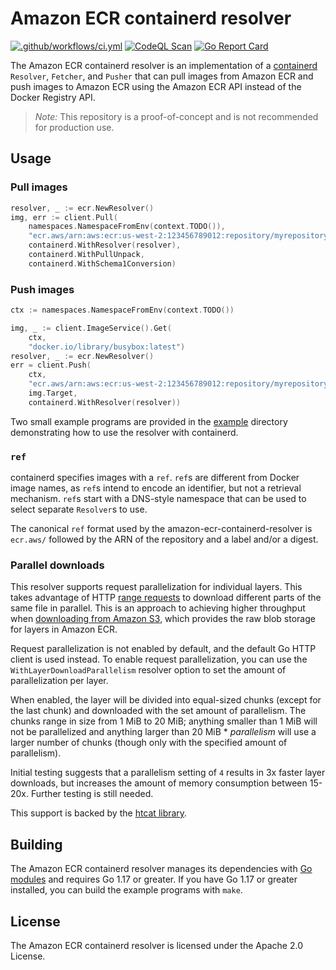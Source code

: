 # Amazon ECR containerd resolver

[![.github/workflows/ci.yml](https://github.com/awslabs/amazon-ecr-containerd-resolver/actions/workflows/ci.yml/badge.svg)](https://github.com/awslabs/amazon-ecr-containerd-resolver/actions/workflows/ci.yml)
[![CodeQL Scan](https://github.com/awslabs/amazon-ecr-containerd-resolver/actions/workflows/codeql.yml/badge.svg)](https://github.com/awslabs/amazon-ecr-containerd-resolver/actions/workflows/codeql.yml)
[![Go Report Card](https://goreportcard.com/badge/github.com/awslabs/amazon-ecr-containerd-resolver)](https://goreportcard.com/report/github.com/awslabs/amazon-ecr-containerd-resolver)

The Amazon ECR containerd resolver is an implementation of a
[containerd](https://github.com/containerd/containerd)
`Resolver`, `Fetcher`, and `Pusher` that can pull images from Amazon ECR and
push images to Amazon ECR using the Amazon ECR API instead of the Docker
Registry API.

> *Note:* This repository is a proof-of-concept and is not recommended for
> production use.

## Usage

### Pull images
```go
resolver, _ := ecr.NewResolver()
img, err := client.Pull(
    namespaces.NamespaceFromEnv(context.TODO()),
    "ecr.aws/arn:aws:ecr:us-west-2:123456789012:repository/myrepository:mytag",
    containerd.WithResolver(resolver),
    containerd.WithPullUnpack,
    containerd.WithSchema1Conversion)
```

### Push images
```go
ctx := namespaces.NamespaceFromEnv(context.TODO())

img, _ := client.ImageService().Get(
	ctx,
	"docker.io/library/busybox:latest")
resolver, _ := ecr.NewResolver()
err = client.Push(
	ctx,
	"ecr.aws/arn:aws:ecr:us-west-2:123456789012:repository/myrepository:mytag",
	img.Target,
	containerd.WithResolver(resolver))
```

Two small example programs are provided in the [example](example)
directory demonstrating how to use the resolver with containerd.

### `ref`

containerd specifies images with a `ref`. `ref`s are different from Docker
image names, as `ref`s intend to encode an identifier, but not a retrieval
mechanism.  `ref`s start with a DNS-style namespace that can be used to select
separate `Resolver`s to use.

The canonical `ref` format used by the amazon-ecr-containerd-resolver is
`ecr.aws/` followed by the ARN of the repository and a label and/or a digest.

### Parallel downloads

This resolver supports request parallelization for individual layers.  This
takes advantage of HTTP [range requests](https://tools.ietf.org/html/rfc7233) to
download different parts of the same file in parallel.  This is an approach to
achieving higher throughput when [downloading from Amazon
S3](https://docs.aws.amazon.com/AmazonS3/latest/dev/optimizing-performance-design-patterns.html#optimizing-performance-parallelization),
which provides the raw blob storage for layers in Amazon ECR.

Request parallelization is not enabled by default, and the default Go HTTP
client is used instead.  To enable request parallelization, you can use the
`WithLayerDownloadParallelism` resolver option to set the amount of
parallelization per layer.

When enabled, the layer will be divided into equal-sized chunks (except for the
last chunk) and downloaded with the set amount of parallelism.  The chunks range
in size from 1 MiB to 20 MiB; anything smaller than 1 MiB will not be
parallelized and anything larger than 20 MiB * *parallelism* will use a larger
number of chunks (though only with the specified amount of parallelism).

Initial testing suggests that a parallelism setting of `4` results in 3x faster
layer downloads, but increases the amount of memory consumption between 15-20x.
Further testing is still needed.

This support is backed by the [htcat library](https://github.com/htcat/htcat).

## Building

The Amazon ECR containerd resolver manages its dependencies with [Go modules](https://github.com/golang/go/wiki/Modules) and requires Go 1.17 or greater.
If you have Go 1.17 or greater installed, you can build the example programs with `make`.

## License

The Amazon ECR containerd resolver is licensed under the Apache 2.0 License.
